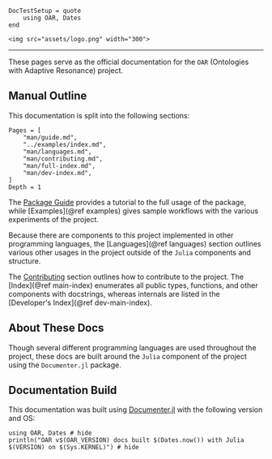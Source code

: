 ```@meta
DocTestSetup = quote
    using OAR, Dates
end
```

```@raw html
<img src="assets/logo.png" width="300">
```

---

These pages serve as the official documentation for the `OAR` (Ontologies with Adaptive Resonance) project.

## Manual Outline

This documentation is split into the following sections:

```@contents
Pages = [
    "man/guide.md",
    "../examples/index.md",
    "man/languages.md",
    "man/contributing.md",
    "man/full-index.md",
    "man/dev-index.md",
]
Depth = 1
```

The [Package Guide](@ref) provides a tutorial to the full usage of the package, while [Examples](@ref examples) gives sample workflows with the various experiments of the project.

Because there are components to this project implemented in other programming languages, the [Languages](@ref languages) section outlines various other usages in the project outside of the `Julia` components and structure.

The [Contributing](@ref) section outlines how to contribute to the project.
The [Index](@ref main-index) enumerates all public types, functions, and other components with docstrings, whereas internals are listed in the [Developer's Index](@ref dev-main-index).

## About These Docs

Though several different programming languages are used throughout the project, these docs are built around the `Julia` component of the project using the `Documenter.jl` package.

## Documentation Build

This documentation was built using [Documenter.jl](https://github.com/JuliaDocs/Documenter.jl) with the following version and OS:

```@example
using OAR, Dates # hide
println("OAR v$(OAR_VERSION) docs built $(Dates.now()) with Julia $(VERSION) on $(Sys.KERNEL)") # hide
```
